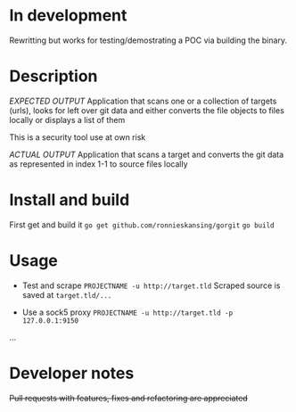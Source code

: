 # In development

Rewritting but works for testing/demostrating a POC via building the binary.

# Description

*EXPECTED OUTPUT*
Application that scans one or a collection of targets (urls), looks for left over git data and either converts the file objects to files locally or displays a list of them

This is a security tool use at own risk

*ACTUAL OUTPUT*
Application that scans a target and converts the git data as represented in index 1-1 to source files locally

# Install and build
First get and build it
`go get github.com/ronnieskansing/gorgit`
`go build`

# Usage
- Test and scrape
`PROJECTNAME -u http://target.tld`
Scraped source is saved at `target.tld/...`


- Use a sock5 proxy
`PROJECTNAME -u http://target.tld -p 127.0.0.1:9150`

...

# Developer notes
~~Pull requests with features, fixes and refactoring are appreciated~~
